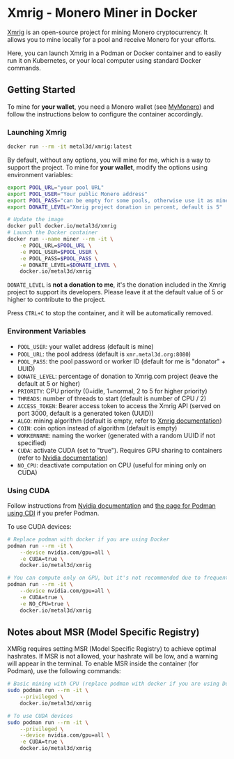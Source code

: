 # Xmrig - Monero Miner in Docker

[Xmrig](https://xmrig.com/) is an open-source project for mining Monero cryptocurrency. It allows you to mine locally for a pool and receive Monero for your efforts.

Here, you can launch Xmrig in a Podman or Docker container and  to easily run it on Kubernetes, or your local computer using standard Docker commands.


## Getting Started

To mine for **your wallet**, you need a Monero wallet (see [MyMonero](https://mymonero.com/)) and follow the instructions below to configure the container accordingly.

### Launching Xmrig

```bash
docker run --rm -it metal3d/xmrig:latest
```

By default, without any options, you will mine for me, which is a way to support the project. To mine for **your wallet**, modify the options using environment variables:

```bash
export POOL_URL="your pool URL"
export POOL_USER="Your public Monero address"
export POOL_PASS="can be empty for some pools, otherwise use it as miner ID"
export DONATE_LEVEL="Xmrig project donation in percent, default is 5"

# Update the image
docker pull docker.io/metal3d/xmrig
# Launch the Docker container
docker run --name miner --rm -it \
    -e POOL_URL=$POOL_URL \
    -e POOL_USER=$POOL_USER \
    -e POOL_PASS=$POOL_PASS \
    -e DONATE_LEVEL=$DONATE_LEVEL \
    docker.io/metal3d/xmrig
```

`DONATE_LEVEL` is **not a donation to me**, it's the donation included in the Xmrig project to support its developers. Please leave it at the default value of 5 or higher to contribute to the project.

Press `CTRL+C` to stop the container, and it will be automatically removed.

### Environment Variables

- `POOL_USER`: your wallet address (default is mine)
- `POOL_URL`: the pool address (default is `xmr.metal3d.org:8080`)
- `POOL_PASS`: the pool password or worker ID (default for me is "donator" + UUID)
- `DONATE_LEVEL`: percentage of donation to Xmrig.com project (leave the default at 5 or higher)
- `PRIORITY`: CPU priority (0=idle, 1=normal, 2 to 5 for higher priority)
- `THREADS`: number of threads to start (default is number of CPU / 2)
- `ACCESS_TOKEN`: Bearer access token to access the Xmrig API (served on port 3000, default is a generated token (UUID))
- `ALGO`: mining algorithm (default is empty, refer to [Xmrig documentation](https://xmrig.com/docs/algorithms))
- `COIN`: coin option instead of algorithm (default is empty)
- `WORKERNAME`: naming the worker (generated with a random UUID if not specified)
- `CUDA`: activate CUDA (set to "true"). Requires GPU sharing to containers (refer to [Nvidia documentation](https://docs.nvidia.com/datacenter/cloud-native/container-toolkit/latest/install-guide.html))
- `NO_CPU`: deactivate computation on CPU (useful for mining only on CUDA)

### Using CUDA

Follow instructions from [Nvidia documentation](https://docs.nvidia.com/datacenter/cloud-native/container-toolkit/latest/install-guide.html) and [the page for Podman using CDI](https://docs.nvidia.com/datacenter/cloud-native/container-toolkit/latest/cdi-support.html) if you prefer Podman.

To use CUDA devices:

```bash
# Replace podman with docker if you are using Docker
podman run --rm -it \
    --device nvidia.com/gpu=all \
    -e CUDA=true \
    docker.io/metal3d/xmrig

# You can compute only on GPU, but it's not recommended due to frequent GPU errors
podman run --rm -it \
    --device nvidia.com/gpu=all \
    -e CUDA=true \
    -e NO_CPU=true \
    docker.io/metal3d/xmrig
```

## Notes about MSR (Model Specific Registry)

XMRig requires setting MSR (Model Specific Registry) to achieve optimal hashrates. If MSR is not allowed, your hashrate will be low, and a warning will appear in the terminal. To enable MSR inside the container (for Podman), use the following commands:

```bash
# Basic mining with CPU (replace podman with docker if you are using Docker)
sudo podman run --rm -it \
    --privileged \
    docker.io/metal3d/xmrig

# To use CUDA devices
sudo podman run --rm -it \
    --privileged \
    --device nvidia.com/gpu=all \
    -e CUDA=true \
    docker.io/metal3d/xmrig
```


